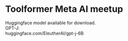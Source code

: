 # Toolformer Meta AI meetup  

Huggingface model available for download.  
GPT-J:  
huggingface.com/EleutherAI/gpt-j-6B  

